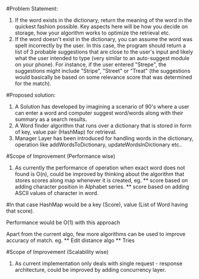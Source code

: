 #Problem Statement:
1. If the word exists in the dictionary, return the meaning of the word in the quickest fashion possible. Key aspects here will be how you decide on storage, how your algorithm works to optimize the retrieval etc.
2. If the word doesn't exist in the dictionary, you can assume the word was spelt incorrectly by the user. In this case, the program should return a list of 3 probable suggestions that are close to the user's input 
   and likely what the user intended to type (very similar to an auto-suggest module on your phone). For instance, if the user entered "Strepe", the suggestions might include "Stripe", "Street" or "Treat" 
   (the suggestions would basically be based on some relevance score that was determined for the match).
   

#Proposed solution:
1. A Solution has developed by imagining a scenario of 90's where a user can enter a word and computer suggest word/words along with their summary as 
   a search results.
2. A Word finder algorithm that runs over a dictionary that is stored in form of key, value pair (HashMap) for retrieval.
3. Manager Layer has been introduced for handling words in the dictionary, operation like addWordsToDictionary, updateWordsInDictionary etc..

#Scope of Improvement (Performance wise)
1. As currently the performance of operation when exact word does not found is O(n), could be improved by thinking about the algorithm that stores scores
   along map whenever it is created,
    eg. 
    ** score based on adding character position in Alphabet series.
    ** score based on adding ASCII values of character in word.
    
#In that case HashMap would be a key (Score), value (List of Word having that score).

Performance would be O(1) with this approach

Apart from the current algo, few more algorithms can be used to improve accuracy of match.
   eg.
   ** Edit distance algo
   ** Tries
  

#Scope of Improvement (Scalability wise)
1. As current implementation only deals with single request - response architecture, could be improved by adding concurrency layer.


    




